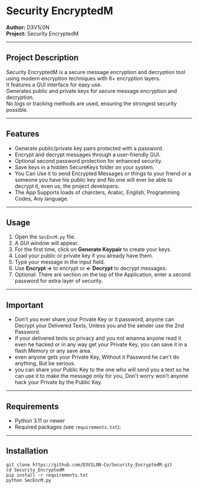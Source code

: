 # Security EncryptedM

**Author:** D3V1L0N  
**Project:** Security EncryptedM

---

## Project Description

Security EncryptedM is a secure message encryption and decryption tool using modern encryption techniques with 6+ encryption layers.  
It features a GUI interface for easy use.  
Generates public and private keys for secure message encryption and decryption.  
No logs or tracking methods are used, ensuring the strongest security possible.

---

## Features

- Generate public/private key pairs protected with a password.
- Encrypt and decrypt messages through a user-friendly GUI.
- Optional second password protection for enhanced security.
- Save keys in a hidden SecureKeys folder on your system.
- You Can Use it to send Encrypted Messages or things to your friend or a someone you have his public key and No one will ever be able to decrypt it, even us, the project developers.
- The App Supports loads of charcters, Arabic, English, Programming Codes, Any language.

---

## Usage

1. Open the `SecEncM.py` file.  
2. A GUI window will appear.  
3. For the first time, click on **Generate Keypair** to create your keys.  
4. Load your public or private key if you already have them.  
5. Type your message in the input field.  
6. Use **Encrypt →** to encrypt or **← Decrypt** to decrypt messages.  
7. Optional: There are section on the top of the Application, enter a second password for extra layer of security.

---

## Important

- Don't you ever share your Private Key or it password, anyone can Decrypt your Delivered Texts, Unless you and the sender use the 2nd Password.
- if your delivered texts so privacy and you not wnanna anyone read it even he hacked or in any way get your Private Key, you can save it in a flash Memory or any save area.
- even anyone gets your Private Key, Without it Password he can't do anything, But be serious.
- you can share your Public Key to the one who will send you a text so he can use it to make the message only for you, Don't worry won't anyone hack your Private by the Public Key.
---

## Requirements

- Python 3.11 or newer
- Required packages (see `requirements.txt`):

---

## Installation

```
git clone https://github.com/D3V1L0N-Co/Security_EncryptedM.git
cd Security_EncryptedM
pip install -r requirements.txt
python SecEncM.py
```
